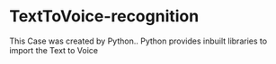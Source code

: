 # TextToVoice-recognition
This Case was created by Python.. 
Python provides inbuilt libraries to import the Text to Voice
